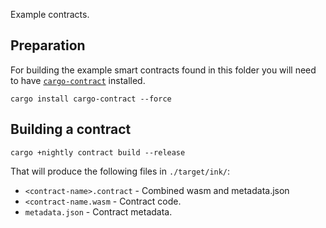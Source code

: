 Example contracts.

## Preparation

For building the example smart contracts found in this folder you will need to have [`cargo-contract`](https://github.com/paritytech/cargo-contract) installed.

```
cargo install cargo-contract --force
```

## Building a contract

`cargo +nightly contract build --release`

That will produce the following files in `./target/ink/`:

- `<contract-name>.contract` - Combined wasm and metadata.json
- `<contract-name.wasm` - Contract code.
- `metadata.json` - Contract metadata.

